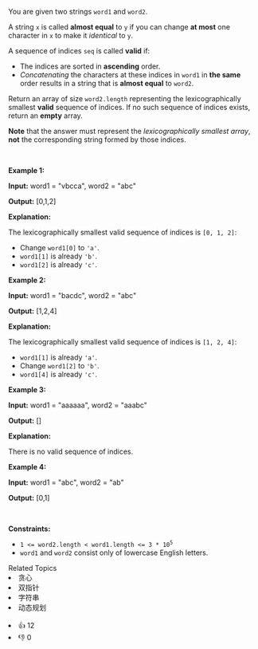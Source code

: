 <p>You are given two strings <code>word1</code> and <code>word2</code>.</p>

<p>A string <code>x</code> is called <strong>almost equal</strong> to <code>y</code> if you can change <strong>at most</strong> one character in <code>x</code> to make it <em>identical</em> to <code>y</code>.</p>

<p>A sequence of indices <code>seq</code> is called <strong>valid</strong> if:</p>

<ul> 
 <li>The indices are sorted in <strong>ascending</strong> order.</li> 
 <li><em>Concatenating</em> the characters at these indices in <code>word1</code> in <strong>the same</strong> order results in a string that is <strong>almost equal</strong> to <code>word2</code>.</li> 
</ul>

<p>Return an array of size <code>word2.length</code> representing the <span data-keyword="lexicographically-smaller-array">lexicographically smallest</span> <strong>valid</strong> sequence of indices. If no such sequence of indices exists, return an <strong>empty</strong> array.</p>

<p><strong>Note</strong> that the answer must represent the <em>lexicographically smallest array</em>, <strong>not</strong> the corresponding string formed by those indices.
 <!-- notionvc: 2ff8e782-bd6f-4813-a421-ec25f7e84c1e --></p>

<p>&nbsp;</p> 
<p><strong class="example">Example 1:</strong></p>

<div class="example-block"> 
 <p><strong>Input:</strong> <span class="example-io">word1 = "vbcca", word2 = "abc"</span></p> 
</div>

<p><strong>Output:</strong> <span class="example-io">[0,1,2]</span></p>

<p><strong>Explanation:</strong></p>

<p>The lexicographically smallest valid sequence of indices is <code>[0, 1, 2]</code>:</p>

<ul> 
 <li>Change <code>word1[0]</code> to <code>'a'</code>.</li> 
 <li><code>word1[1]</code> is already <code>'b'</code>.</li> 
 <li><code>word1[2]</code> is already <code>'c'</code>.</li> 
</ul>

<p><strong class="example">Example 2:</strong></p>

<div class="example-block"> 
 <p><strong>Input:</strong> <span class="example-io">word1 = "bacdc", word2 = "abc"</span></p> 
</div>

<p><strong>Output:</strong> <span class="example-io">[1,2,4]</span></p>

<p><strong>Explanation:</strong></p>

<p>The lexicographically smallest valid sequence of indices is <code>[1, 2, 4]</code>:</p>

<ul> 
 <li><code>word1[1]</code> is already <code>'a'</code>.</li> 
 <li>Change <code>word1[2]</code> to <code>'b'</code>.</li> 
 <li><code>word1[4]</code> is already <code>'c'</code>.</li> 
</ul>

<p><strong class="example">Example 3:</strong></p>

<div class="example-block"> 
 <p><strong>Input:</strong> <span class="example-io">word1 = "aaaaaa", word2 = "aaabc"</span></p> 
</div>

<p><strong>Output:</strong> <span class="example-io">[]</span></p>

<p><strong>Explanation:</strong></p>

<p>There is no valid sequence of indices.</p>

<p><strong class="example">Example 4:</strong></p>

<div class="example-block"> 
 <p><strong>Input:</strong> <span class="example-io">word1 = "abc", word2 = "ab"</span></p> 
</div>

<p><strong>Output:</strong> <span class="example-io">[0,1]</span></p>

<p>&nbsp;</p> 
<p><strong>Constraints:</strong></p>

<ul> 
 <li><code>1 &lt;= word2.length &lt; word1.length &lt;= 3 * 10<sup>5</sup></code></li> 
 <li><code>word1</code> and <code>word2</code> consist only of lowercase English letters.</li> 
</ul>

<div><div>Related Topics</div><div><li>贪心</li><li>双指针</li><li>字符串</li><li>动态规划</li></div></div><br><div><li>👍 12</li><li>👎 0</li></div>